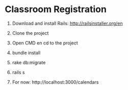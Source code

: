 # Classroom Registration

1. Download and install Rails:
   http://railsinstaller.org/en

2. Clone the project
3. Open CMD en cd to the project
4. bundle install
5. rake db:migrate
6. rails s
7. For now: http://localhost:3000/calendars